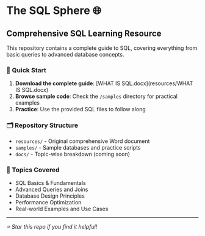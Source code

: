 # The SQL Sphere 🌐

## Comprehensive SQL Learning Resource

This repository contains a complete guide to SQL, covering everything from basic queries to advanced database concepts.

### 📖 Quick Start

1. **Download the complete guide**: [WHAT IS SQL.docx](resources/WHAT IS SQL.docx)
2. **Browse sample code**: Check the `/samples` directory for practical examples
3. **Practice**: Use the provided SQL files to follow along

### 🗂️ Repository Structure

- `resources/` - Original comprehensive Word document
- `samples/` - Sample databases and practice scripts
- `docs/` - Topic-wise breakdown (coming soon)

### 🚀 Topics Covered

- SQL Basics & Fundamentals
- Advanced Queries and Joins  
- Database Design Principles
- Performance Optimization
- Real-world Examples and Use Cases

---

*⭐ Star this repo if you find it helpful!*
